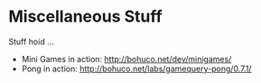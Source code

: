 Miscellaneous Stuff
===================

Stuff hoid ...

* Mini Games in action: http://bohuco.net/dev/minigames/
* Pong in action: http://bohuco.net/labs/gamequery-pong/0.7.1/
